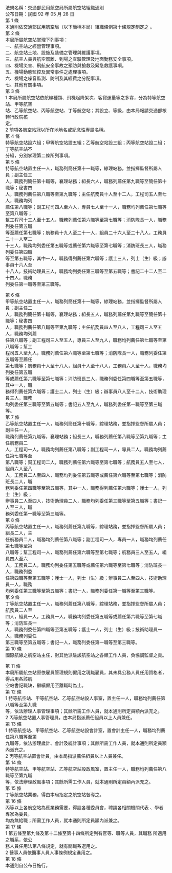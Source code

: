 法規名稱：交通部民用航空局所屬航空站組織通則  
公布日期：民國 92 年 05 月 28 日  
第 1 條  
本通則依交通部民用航空局（以下簡稱本局）組織條例第十條規定制定之 。  
第 2 條  
本局所屬航空站掌理下列事項：  
一、航空站之經營管理事項。  
二、航空站土地、設施及裝備之管理與維護事項。  
三、航空人員與航空器離、到場之查驗管理及地面勤務安全事項。  
四、機場災害、飛航安全事故之預防與搶救及緊急救護事項。  
五、機場動態監控及異常事件之處理事項。  
六、機場之噪音監測、防制及其經費之分配事項。  
七、其他有關事項。  
第 3 條  
1 本局所屬航空站依航線種類、飛機起降架次、客貨運量等之多寡，分為特等航空站、甲等航空  
站、乙等航空站、丙等航空站、丁等航空站；其設立、等級，由本局報請交通部核轉行政院核  
定。  
2 前項各航空站冠以所在地地名或紀念性專屬名稱。  
第 4 條  
特等航空站設六組；甲等航空站設五組；乙等航空站設三組；丙等航空站設二組；丁等航空站不  
分組，分別掌理第二條所列事項。  
第 5 條  
特等航空站置主任一人，職務列簡任第十一職等，綜理站務，並指揮監督所屬人員；副主任三  
人，職務列簡任第十職等，襄理站務；組長六人，職務列薦任第九職等至簡任第十職等；秘書四  
人，職務列薦任第八職等至第九職等；主任航務員十人至十二人，工程司五人至七人，職務均列  
薦任第八職等；副工程司四人至六人，專員七人至十一人，職務均列薦任第七職等至第八職等；  
幫工程司十三人至十五人，職務列薦任第六職等至第七職等；消防隊長一人，職務列委任第五職  
等至薦任第七職等；航務員十九人至二十一人，組員二十六人至二十八人，工務員二十一人至二  
十三人，職務均列委任第五職等或薦任第六職等至第七職等；消防班長三人，職務列委任第四職  
等至第五職等，其中一人，職務得列薦任第六職等；護士三人，列士（生）級；辦事員十六人至  
十八人，技術助理員三人，職務均列委任第三職等至第五職等；書記二十二人至二十四人，職務  
列委任第一職等至第三職等。  


第 6 條  
甲等航空站置主任一人，職務列簡任第十一職等，綜理站務，並指揮監督所屬人員；副主任二  
人，職務列簡任第十職等，襄理站務；組長五人，職務列薦任第九職等至簡任第十職等；秘書四  
人，職務列薦任第八職等至第九職等；主任航務員四人至八人，工程司三人至五人，職務均列薦  
任第八職等；副工程司三人至五人，專員三人至九人，職務均列薦任第七職等至第八職等；幫工  
程司五人至九人，職務列薦任第六職等至第七職等；消防隊長一人，職務列委任第五職等至薦任  
第七職等；航務員十人至十八人，組員十人至十八人，工務員六人至十人，職務均列委任第五職  
等或薦任第六職等至第七職等；消防班長三人，職務列委任第四職等至第五職等，其中一人，職  
務得列薦任第六職等；護士二人，列士（生）級；辦事員八人至十二人，技術助理員三人，職務  
均列委任第三職等至第五職等；書記五人至九人，職務列委任第一職等至第三職等。  
第 7 條  
乙等航空站置主任一人，職務列簡任第十職等，綜理站務，並指揮監督所屬人員；副主任一人，  
職務列薦任第九職等，襄理站務；組長三人，職務列薦任第八職等至第九職等；主任航務員二  
人，工程司一人，職務均列薦任第八職等；副工程司一人，專員二人，職務均列薦任第七職等至  
第八職等；幫工程司二人，職務列薦任第六職等至第七職等；航務員五人至七人，組員六人至八  
人，工務員二人至四人，職務均列委任第五職等或薦任第六職等至第七職等；消防班長二人，職  
務列委任第四職等至第五職等，其中一人，職務得列薦任第六職等；護士一人，列士（生）級；  
辦事員二人至四人，技術助理員二人，職務均列委任第三職等至第五職等；書記一人至三人，職  
務列委任第一職等至第三職等。  
第 8 條  
丙等航空站置主任一人，職務列薦任第九職等，綜理站務，並指揮監督所屬人員；組長二人，主  
任航務員二人，職務均列薦任第八職等；副工程司一人，專員一人，職務均列薦任第七職等至第  
八職等；幫工程司一人，職務列薦任第六職等至第七職等；航務員三人至五人，組員四人至六  
人，工務員二人，職務均列委任第五職等或薦任第六職等至第七職等；消防班長一人，職務列委  
任第四職等至第五職等；護士一人，列士（生）級；辦事員二人至四人，技術助理員一人，職務  
均列委任第三職等至第五職等；書記一人，職務列委任第一職等至第三職等。  
第 9 條  
丁等航空站置主任一人，職務列薦任第八職等，綜理站務，並指揮監督所屬人員；航務員二人至  
四人，組員一人，工務員一人，職務均列委任第五職等或薦任第六職等至第七職等；消防班長一  
人，職務列委任第四職等至第五職等；護士一人，列士（生）級；技術助理員一人，職務列委任  
第三職等至第五職等；書記一人，職務列委任第一職等至第三職等。  
第 10 條  
國際航線之航空站主任，對其他派駐該航空站之各類工作人員，負協調監督之責。  


第 11 條  
本局所屬航空站原依雇員管理規則僱用之現職雇員，其未具公務人員任用資格者，得占用各該航  
空站書記職缺，繼續僱用至離職時為止。  
第 12 條  
1 特等航空站、甲等航空站、乙等航空站設人事室，置主任一人，職務均列薦任第八職等至第九職  
等，依法辦理人事管理事項；其餘所需工作人員，就本通則所定員額內派充之。  
2 丙等航空站置人事管理員，由本局指派薦任組員以上人員兼任。  
第 13 條  
1 特等航空站、甲等航空站、乙等航空站設會計室，置會計主任一人，職務均列薦任第八職等至第  
九職等，依法辦理歲計、會計及統計事項；其餘所需工作人員，就本通則所定員額內派充之。  
2 丙等航空站置會計員，由本局指派薦任組員以上人員兼任。  
第 14 條  
特等航空站、甲等航空站、乙等航空站設政風室，置主任一人，職務均列薦任第八職等至第九職  
等，依法辦理政風事項；其餘所需工作人員，就本通則所定員額內派充之。  
第 15 條  
丁等航空站業務，得由本局指定之航空站督導之。  
第 16 條  
丙等以上各航空站為應業務需要，得設各種委員會，聘請各相關機關代表 、學者專家為委員，  
均為無給職；所需工作人員，就本通則所定員額內派兼之。  
第 17 條  
1 第五條至第九條及第十二條至第十四條所定列有官等、職等人員，其職務 所適用之職系，依公  
務人員任用法第八條規定，就有關職系選用之。  
2 醫事人員依醫事人員人事條例規定進用之。  
第 18 條  
本通則自公布日施行。  


